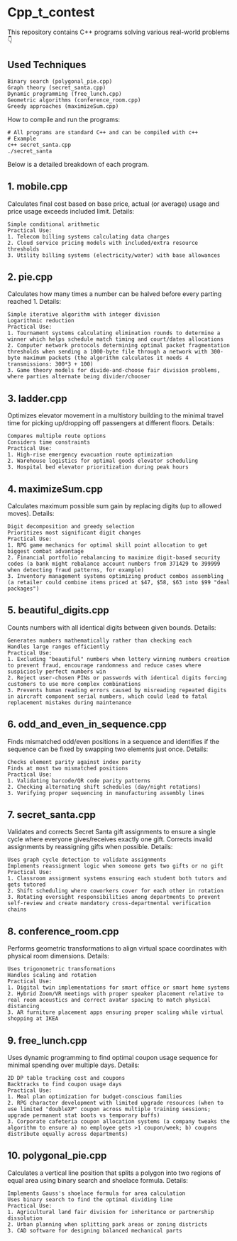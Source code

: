 # Cpp_t_contest
This repository contains C++ programs solving various real-world problems 👇
## Used Techniques

    Binary search (polygonal_pie.cpp)
    Graph theory (secret_santa.cpp)
    Dynamic programming (free_lunch.cpp)
    Geometric algorithms (conference_room.cpp)
    Greedy approaches (maximizeSum.cpp)
    
How to compile and run the programs:
   ```
   # All programs are standard C++ and can be compiled with c++
   # Example
   c++ secret_santa.cpp
   ./secret_santa
   ```
Below is a detailed breakdown of each program.
## 1. mobile.cpp
Calculates final cost based on base price, actual (or average) usage and price usage exceeds included limit.
Details:

    Simple conditional arithmetic
    Practical Use:
    1. Telecom billing systems calculating data charges
    2. Cloud service pricing models with included/extra resource thresholds
    3. Utility billing systems (electricity/water) with base allowances
    
## 2. pie.cpp
Calculates how many times a number can be halved before every parting reached 1.
Details:

    Simple iterative algorithm with integer division
    Logarithmic reduction
    Practical Use:
    1. Tournament systems calculating elimination rounds to determine a winner which helps schedule match timing and court/dates allocations
    2. Computer network protocols determining optimal packet fragmentation thresholds when sending a 1000-byte file through a network with 300-byte maximum packets (the algorithm calculates it needs 4 transmissions: 300*3 + 100)  
    3. Game theory models for divide-and-choose fair division problems, where parties alternate being divider/chooser
    
## 3. ladder.cpp
Optimizes elevator movement in a multistory building to the minimal travel time for picking up/dropping off passengers at different floors.
Details:

    Compares multiple route options
    Considers time constraints
    Practical Use:
    1. High-rise emergency evacuation route optimization
    2. Warehouse logistics for optimal goods elevator scheduling
    3. Hospital bed elevator prioritization during peak hours
    
## 4. maximizeSum.cpp
Calculates maximum possible sum gain by replacing digits (up to allowed moves).
Details:

    Digit decomposition and greedy selection
    Prioritizes most significant digit changes
    Practical Use:
    1. RPG game mechanics for optimal skill point allocation to get biggest combat advantage
    2. Financial portfolio rebalancing to maximize digit-based security codes (a bank might rebalance account numbers from 371429 to 399999 when detecting fraud patterns, for example)
    3. Inventory management systems optimizing product combos assembling (a retailer could combine items priced at $47, $58, $63 into $99 "deal packages")
    
## 5. beautiful_digits.cpp
Counts numbers with all identical digits between given bounds.
Details:

    Generates numbers mathematically rather than checking each
    Handles large ranges efficiently
    Practical Use:
    1. Excluding "beautiful" numbers when lottery winning numbers creation to prevent fraud, encourage randomness and reduce cases where suspiciosly perfect numbers win
    2. Reject user-chosen PINs or passwords with identical digits forcing customers to use more complex combinations
    3. Prevents human reading errors caused by misreading repeated digits in aircraft component serial numbers, which could lead to fatal replacement mistakes during maintenance

## 6. odd_and_even_in_sequence.cpp
Finds mismatched odd/even positions in a sequence and identifies if the sequence can be fixed by swapping two elements just once.
Details:

    Checks element parity against index parity
    Finds at most two mismatched positions
    Practical Use:
    1. Validating barcode/QR code parity patterns
    2. Checking alternating shift schedules (day/night rotations)
    3. Verifying proper sequencing in manufacturing assembly lines
    
## 7. secret_santa.cpp
Validates and corrects Secret Santa gift assignments to ensure a single cycle where everyone gives/receives exactly one gift. Corrects invalid assignments by reassigning gifts when possible.
Details:

    Uses graph cycle detection to validate assignments
    Implements reassignment logic when someone gets two gifts or no gift
    Practical Use:
    1. Classroom assignment systems ensuring each student both tutors and gets tutored
    2. Shift scheduling where coworkers cover for each other in rotation
    3. Rotating oversight responsibilities among departments to prevent self-review and create mandatory cross-departmental verification chains

## 8. conference_room.cpp
Performs geometric transformations to align virtual space coordinates with physical room dimensions.
Details:

    Uses trigonometric transformations
    Handles scaling and rotation
    Practical Use:
    1. Digital twin implementations for smart office or smart home systems
    2. Hybrid Zoom/VR meetings with proper speaker placement relative to real room acoustics and correct avatar spacing to match physical distancing
    3. AR furniture placement apps ensuring proper scaling while virtual shopping at IKEA
    
## 9. free_lunch.cpp
Uses dynamic programming to find optimal coupon usage sequence for minimal spending over multiple days.
Details:

    2D DP table tracking cost and coupons
    Backtracks to find coupon usage days
    Practical Use:
    1. Meal plan optimization for budget-conscious families
    2. RPG character development with limited upgrade resources (when to use limited "doubleXP" coupon across multiple training sessions; upgrade permanent stat boots vs temporary buffs)
    3. Corporate cafeteria coupon allocation systems (a company tweaks the algorithm to ensure a) no employee gets >1 coupon/week; b) coupons distribute equally across departments)
    
## 10. polygonal_pie.cpp
Calculates a vertical line position that splits a polygon into two regions of equal area using binary search and shoelace formula.
Details:

    Implements Gauss's shoelace formula for area calculation
    Uses binary search to find the optimal dividing line
    Practical Use:
    1. Agricultural land fair division for inheritance or partnership dissolution
    2. Urban planning when splitting park areas or zoning districts
    3. CAD software for designing balanced mechanical parts
    
